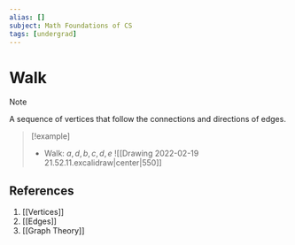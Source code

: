 ```yaml
---
alias: []
subject: Math Foundations of CS
tags: [undergrad]
---
```

# Walk

> [!note]
A sequence of vertices that follow the connections and directions of edges.

> [!example] 
> - Walk: $a, d, b, c, d, e$
> ![[Drawing 2022-02-19 21.52.11.excalidraw|center|550]]

## References
1. [[Vertices]]
2. [[Edges]]
3. [[Graph Theory]]
